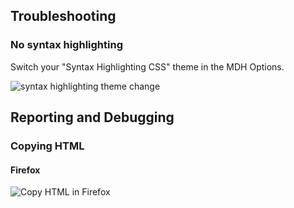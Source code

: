 ## Troubleshooting

### No syntax highlighting

Switch your "Syntax Highlighting CSS" theme in the MDH Options.

![syntax highlighting theme change](https://cloud.githubusercontent.com/assets/425687/4185120/65205546-3753-11e4-9533-60e7d95a3694.png)

## Reporting and Debugging

### Copying HTML

#### Firefox

![Copy HTML in Firefox](https://cloud.githubusercontent.com/assets/425687/5258239/e123f80e-79b7-11e4-9913-dd436db657fe.gif)
